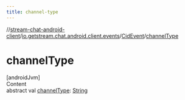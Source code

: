 ```yaml
---
title: channel-type
---
```

//[stream-chat-android-client](../../../index.md)/[io.getstream.chat.android.client.events](../index.md)/[CidEvent](index.md)/[channelType](channelType.md)



# channelType  
[androidJvm]  
Content  
abstract val [channelType](channelType.md): [String](https://kotlinlang.org/api/latest/jvm/stdlib/kotlin/-string/index.html)  



